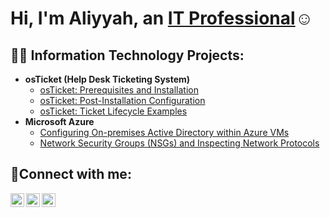 <h1>Hi, I'm Aliyyah, an <a href="https://linkedin.com/in/aliyyah-muhamma-pmp-10b03281">IT Professional</a>☺</h1>

<h2>👨‍💻 Information Technology Projects:</h2>

- <b>osTicket (Help Desk Ticketing System)</b>
  - [osTicket: Prerequisites and Installation](https://github.com/Amuhcyberlab/osticket-prereqs)
  - [osTicket: Post-Installation Configuration](https://github.com/Amuhcyberlab/post-install-config)
  - [osTicket: Ticket Lifecycle Examples](https://github.com/Amuhcyberlab/ticket-lifecycle)
- <b>Microsoft Azure</b>
  - [Configuring On-premises Active Directory within Azure VMs](https://github.com/aliyyahmuhammad/configure-ad)
  - [Network Security Groups (NSGs) and Inspecting Network Protocols](https://github.com/aliyyahmuhammad/azure-network-protocols)

<h2>🤳Connect with me:</h2>

[<img align="left" alt="Josh | Twitter" width="22px" src="https://cdn.jsdelivr.net/npm/simple-icons@v3/icons/twitter.svg" />][twitter]
[<img align="left" alt="Josh | LinkedIn" width="22px" src="https://cdn.jsdelivr.net/npm/simple-icons@v3/icons/linkedin.svg" />][linkedin]
[<img align="left" alt="Josh | Instagram" width="22px" src="https://cdn.jsdelivr.net/npm/simple-icons@v3/icons/instagram.svg" />][instagram]

[twitter]: https://twitter.com/am015224
[instagram]: https://www.instagram.com/muhammadaliyyah
[linkedin]: https://linkedin.com/in/aliyyah-muhammad-pmp-10b03281
